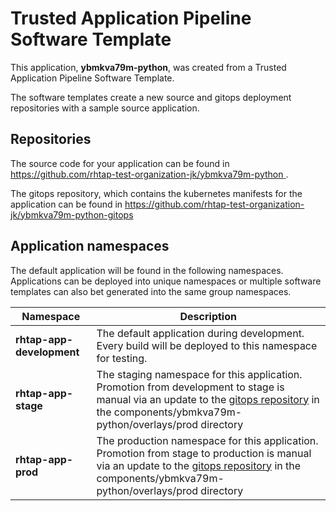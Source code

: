 # Trusted Application Pipeline Software Template

This application, **ybmkva79m-python**, was created from a Trusted Application Pipeline Software Template.

The software templates create a new source and gitops deployment repositories with a sample source application. 

## Repositories

The source code for your application can be found in [https://github.com/rhtap-test-organization-jk/ybmkva79m-python ](https://github.com/rhtap-test-organization-jk/ybmkva79m-python ).
 
The gitops repository, which contains the kubernetes manifests for the application can be found in 
[https://github.com/rhtap-test-organization-jk/ybmkva79m-python-gitops ](https://github.com/rhtap-test-organization-jk/ybmkva79m-python-gitops ) 

## Application namespaces 

The default application will be found in the following namespaces. Applications can be deployed into unique namespaces or multiple software templates can also bet generated into the same group namespaces.  

|  Namespace   |  Description   |  
| -------- | -------- |   
| **rhtap-app-development** | The default application during development. Every build will be deployed to this namespace for testing. | 
| **rhtap-app-stage** | The staging namespace for this application. Promotion from development to stage is manual via an update to the [gitops repository](https://github.com/rhtap-test-organization-jk/ybmkva79m-python-gitops ) in the components/ybmkva79m-python/overlays/prod directory |  
| **rhtap-app-prod** | The production namespace for this application. Promotion from stage to production is manual via an update to the [gitops repository](https://github.com/rhtap-test-organization-jk/ybmkva79m-python-gitops ) in the components/ybmkva79m-python/overlays/prod directory | 